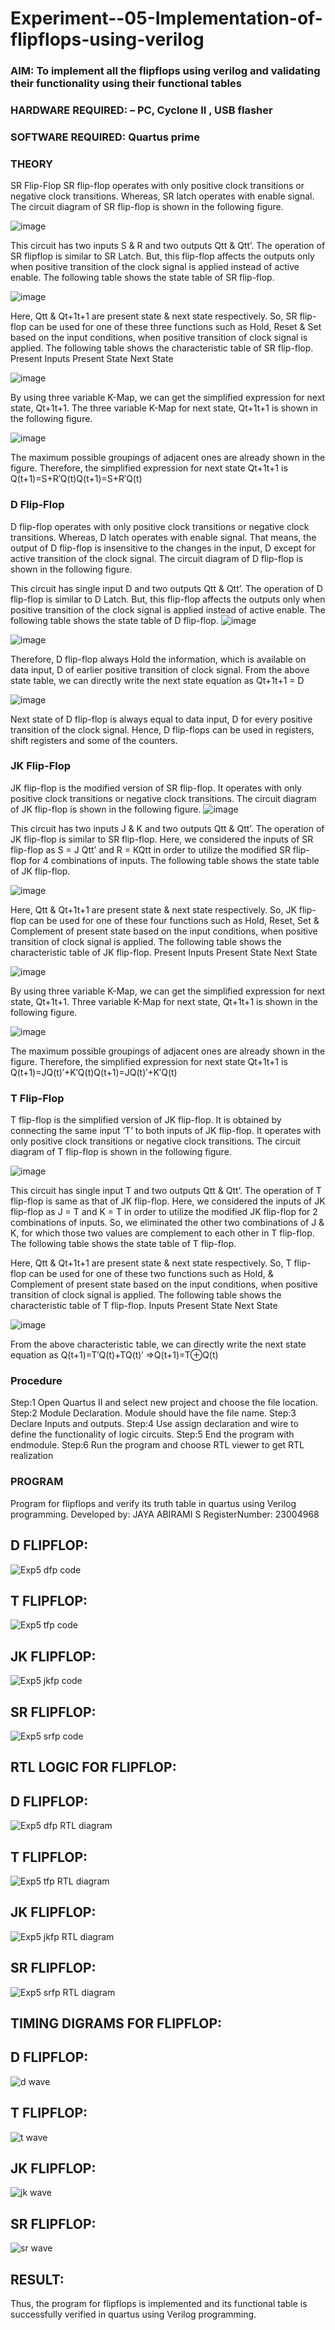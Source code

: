# Experiment--05-Implementation-of-flipflops-using-verilog
### AIM: To implement all the flipflops using verilog and validating their functionality using their functional tables
### HARDWARE REQUIRED:  – PC, Cyclone II , USB flasher
### SOFTWARE REQUIRED:   Quartus prime
### THEORY 
SR Flip-Flop
SR flip-flop operates with only positive clock transitions or negative clock transitions. Whereas, SR latch operates with enable signal. The circuit diagram of SR flip-flop is shown in the following figure.

![image](https://user-images.githubusercontent.com/36288975/167910294-bb550548-b1dc-4cba-9044-31d9037d476b.png)

 
This circuit has two inputs S & R and two outputs Qtt & Qtt’. The operation of SR flipflop is similar to SR Latch. But, this flip-flop affects the outputs only when positive transition of the clock signal is applied instead of active enable.
The following table shows the state table of SR flip-flop.


![image](https://user-images.githubusercontent.com/36288975/167910648-ced88e69-869c-42e2-9718-a285a3902446.png)


Here, Qtt & Qt+1t+1 are present state & next state respectively. So, SR flip-flop can be used for one of these three functions such as Hold, Reset & Set based on the input conditions, when positive transition of clock signal is applied. The following table shows the characteristic table of SR flip-flop.
Present Inputs	Present State	Next State


![image](https://user-images.githubusercontent.com/36288975/167908180-5fc9d589-1cb5-41f5-b2c8-927e04f5f387.png)

By using three variable K-Map, we can get the simplified expression for next state, Qt+1t+1. The three variable K-Map for next state, Qt+1t+1 is shown in the following figure.

![image](https://user-images.githubusercontent.com/36288975/167908214-25b30a54-db20-4bcb-9385-5f93a1982a09.png)

 
The maximum possible groupings of adjacent ones are already shown in the figure. Therefore, the simplified expression for next state Qt+1t+1 is
Q(t+1)=S+R′Q(t)Q(t+1)=S+R′Q(t)


### D Flip-Flop
D flip-flop operates with only positive clock transitions or negative clock transitions. Whereas, D latch operates with enable signal. That means, the output of D flip-flop is insensitive to the changes in the input, D except for active transition of the clock signal. The circuit diagram of D flip-flop is shown in the following figure.
 
This circuit has single input D and two outputs Qtt & Qtt’. The operation of D flip-flop is similar to D Latch. But, this flip-flop affects the outputs only when positive transition of the clock signal is applied instead of active enable.
The following table shows the state table of D flip-flop.
![image](https://user-images.githubusercontent.com/36288975/167908342-e03f0cbb-5958-43bb-b74a-5e3ec2341675.png)

![image](https://user-images.githubusercontent.com/36288975/167910325-aeef0739-0a54-40e2-bebd-6f5fa0cad10e.png)



Therefore, D flip-flop always Hold the information, which is available on data input, D of earlier positive transition of clock signal. From the above state table, we can directly write the next state equation as
Qt+1t+1 = D



![image](https://user-images.githubusercontent.com/36288975/167908850-d39d07ba-7f9d-490a-b9f2-274e189fd047.png)

Next state of D flip-flop is always equal to data input, D for every positive transition of the clock signal. Hence, D flip-flops can be used in registers, shift registers and some of the counters.


### JK Flip-Flop
JK flip-flop is the modified version of SR flip-flop. It operates with only positive clock transitions or negative clock transitions. The circuit diagram of JK flip-flop is shown in the following figure.
![image](https://user-images.githubusercontent.com/36288975/167910378-d2d984a7-2815-4d17-8c41-ee4bdf59ec24.png) 

 
This circuit has two inputs J & K and two outputs Qtt & Qtt’. The operation of JK flip-flop is similar to SR flip-flop. Here, we considered the inputs of SR flip-flop as S = J Qtt’ and R = KQtt in order to utilize the modified SR flip-flop for 4 combinations of inputs.
The following table shows the state table of JK flip-flop.


![image](https://user-images.githubusercontent.com/36288975/167908575-59c35afb-50d3-46a2-888c-47478a3179d5.png)

Here, Qtt & Qt+1t+1 are present state & next state respectively. So, JK flip-flop can be used for one of these four functions such as Hold, Reset, Set & Complement of present state based on the input conditions, when positive transition of clock signal is applied. The following table shows the characteristic table of JK flip-flop.
Present Inputs	Present State	Next State

![image](https://user-images.githubusercontent.com/36288975/167908664-c854ffe9-0bd3-44c2-bfa6-e53928181c69.png)


By using three variable K-Map, we can get the simplified expression for next state, Qt+1t+1. Three variable K-Map for next state, Qt+1t+1 is shown in the following figure.
 
 
 ![image](https://user-images.githubusercontent.com/36288975/167908688-fa93c3e9-8323-4864-947d-c11d163d5a90.png)

The maximum possible groupings of adjacent ones are already shown in the figure. Therefore, the simplified expression for next state Qt+1t+1 is
Q(t+1)=JQ(t)′+K′Q(t)Q(t+1)=JQ(t)′+K′Q(t)



### T Flip-Flop
T flip-flop is the simplified version of JK flip-flop. It is obtained by connecting the same input ‘T’ to both inputs of JK flip-flop. It operates with only positive clock transitions or negative clock transitions. The circuit diagram of T flip-flop is shown in the following figure.

![image](https://user-images.githubusercontent.com/36288975/167911534-5f3c445d-bc68-46e2-9a9c-7efce5febc60.png)



This circuit has single input T and two outputs Qtt & Qtt’. The operation of T flip-flop is same as that of JK flip-flop. Here, we considered the inputs of JK flip-flop as J = T and K = T in order to utilize the modified JK flip-flop for 2 combinations of inputs. So, we eliminated the other two combinations of J & K, for which those two values are complement to each other in T flip-flop.
The following table shows the state table of T flip-flop.



Here, Qtt & Qt+1t+1 are present state & next state respectively. So, T flip-flop can be used for one of these two functions such as Hold, & Complement of present state based on the input conditions, when positive transition of clock signal is applied. The following table shows the characteristic table of T flip-flop.
Inputs	Present State	Next State


![image](https://user-images.githubusercontent.com/36288975/167909015-53aa9450-3f28-4202-887a-79d88228f8a0.png)

From the above characteristic table, we can directly write the next state equation as
Q(t+1)=T′Q(t)+TQ(t)′
⇒Q(t+1)=T⊕Q(t)

### Procedure
Step:1 Open Quartus II and select new project and choose the file location.
Step:2 Module Declaration. Module should have the file name.
Step:3 Declare Inputs and outputs.
Step:4 Use assign declaration and wire to define the functionality of logic circuits.
Step:5 End the program with endmodule.
Step:6 Run the program and choose RTL viewer to get RTL realization

### PROGRAM 
Program for flipflops  and verify its truth table in quartus using Verilog programming.
Developed by: JAYA ABIRAMI S 
RegisterNumber: 23004968 

## D FLIPFLOP:
![Exp5 dfp code](https://github.com/JayaAbirami/Experiment--05-Implementation-of-flipflops-using-verilog/assets/151487010/0bb65cc7-a240-4d4e-8a84-53702bcb294a)

## T FLIPFLOP:
![Exp5 tfp code](https://github.com/JayaAbirami/Experiment--05-Implementation-of-flipflops-using-verilog/assets/151487010/7d08c896-3174-47ce-95ce-c781317b75f4)

## JK FLIPFLOP:
![Exp5 jkfp code](https://github.com/JayaAbirami/Experiment--05-Implementation-of-flipflops-using-verilog/assets/151487010/6047370e-2d9e-40b1-9329-e3f33507b210)

## SR FLIPFLOP:
![Exp5 srfp code](https://github.com/JayaAbirami/Experiment--05-Implementation-of-flipflops-using-verilog/assets/151487010/07c79fe7-2fc3-40d0-a154-45fb24897405)
  
## RTL LOGIC FOR FLIPFLOP:

## D FLIPFLOP:
![Exp5 dfp RTL diagram](https://github.com/JayaAbirami/Experiment--05-Implementation-of-flipflops-using-verilog/assets/151487010/e1b715e7-3fbd-4204-be10-3b99776f047e)

## T FLIPFLOP:
![Exp5 tfp RTL diagram](https://github.com/JayaAbirami/Experiment--05-Implementation-of-flipflops-using-verilog/assets/151487010/ee8e51fc-a8f1-4155-a7c2-6fd25259d897)

## JK FLIPFLOP:
![Exp5 jkfp RTL diagram](https://github.com/JayaAbirami/Experiment--05-Implementation-of-flipflops-using-verilog/assets/151487010/3c6255a3-38c1-443e-b93c-83e4438072dc)

## SR FLIPFLOP:
![Exp5 srfp RTL diagram](https://github.com/JayaAbirami/Experiment--05-Implementation-of-flipflops-using-verilog/assets/151487010/2461481e-f51e-41ec-86c4-800a7cfb5dcc)


## TIMING DIGRAMS FOR FLIPFLOP:

## D FLIPFLOP:
![d wave](https://github.com/JayaAbirami/Experiment--05-Implementation-of-flipflops-using-verilog/assets/151487010/3b2cadff-c07e-414a-90d4-51a2b5e47ef3)

## T FLIPFLOP:
![t wave](https://github.com/JayaAbirami/Experiment--05-Implementation-of-flipflops-using-verilog/assets/151487010/8ffe62d1-64b3-41d5-914b-31662e6f04a5)

## JK FLIPFLOP:
![jk wave](https://github.com/JayaAbirami/Experiment--05-Implementation-of-flipflops-using-verilog/assets/151487010/3362321a-ed39-476c-afc3-b0e69801540a)

## SR FLIPFLOP:
![sr wave](https://github.com/JayaAbirami/Experiment--05-Implementation-of-flipflops-using-verilog/assets/151487010/de031918-f93b-4d7d-b849-ef6bc105ccd1)

## RESULT:
Thus, the program for flipflops is implemented and its functional table is successfully verified in
quartus using Verilog programming.
